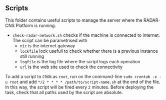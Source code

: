 ## Scripts

This folder contains useful scripts to manage the server where the RADAR-CNS Platform is running.

- `check-radar-network.sh` checks if the machine is connected to internet. The script can be parametrised with
  - `nic` is the internet gateway
  - `lockfile` lock usefull to check whether there is a previous instance still running
  - `logfile` is the log file where the script logs each operation
  - `url` is the web site used to check the connectivity

To add a script to `CRON` as `root`, run on the command-line `sudo crontab -e -u root` and add  `*/2 * * * * /path/to/script-name.sh` at the end of the file. In this way, the script will be fired every `2` minutes. Before deploying the task, check that all paths used by the script are absolute.
